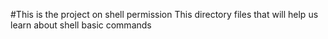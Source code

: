 #This is the project on shell permission
This directory files that will help us learn about shell basic commands

